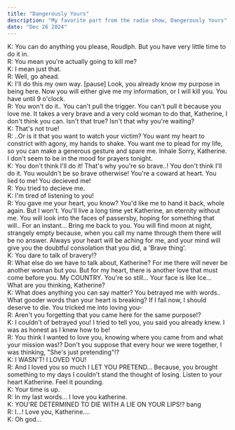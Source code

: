 ```yaml
---
title: "Dangerously Yours"
description: "My favorite part from the radio show, Dangerously Yours"
date: "Dec 26 2024"
---
```


K: You can do anything you please, Roudlph. But you have very little time to do it in. <br>
R: You mean you're actually going to kill me? <br>
K: I mean just that. <br>
R: Well, go ahead. <br>
K: I'll do this my own way. [pause] Look, you already know my purpose in being here. Now you will either give me my information, or I will kill you. You have until 9 o'clock. <br>
R: You won't do it.. You can't pull the trigger. You can't pull it because you love me. It takes a very brave and a very cold woman to do that, Katherine, I don't think you can. Isn't that true? Isn't that why you're waiting?<br>
K: That's not true!<br>
R: ..Or is it that you want to watch your victim? You want my heart to constrict with agony, my hands to shake. You want me to plead for my life, so you can make a generous gesture and spare me. Inhale Sorry, Katherine. I don't seem to be in the mood for prayers tonight. <br>
K: You don't think I'll do it! That's why you're so brave..! You don't think I'll do it. You wouldn't be so brave otherwise! You're a coward at heart. You lied to me! You decieved me! <br>
R: You tried to decieve me. <br>
K: I'm tired of listening to you!<br> 
R: You gave me your heart, you know? You'd like me to hand it back, whole again. But I won't. You'll live a long time yet Katherine, an eternity without me. You will look into the faces of passersby, hoping for something that will.. For an instant... Bring me back to you. You will find moon at night, strangely empty because, when you call my name through them there will be no answer. Always your heart will be aching for me, and your mind will give you the doubtful consolation that you did, a 'Brave thing'.<br> 
K: You dare to talk of bravery!? <br>
R: What else do we have to talk about, Katherine? For me there will never be another woman but you. But for my heart, there is another love that must come before you. My COUNTRY. You're so still... Your face is like Ice... What are you thinking, Katherine? <br>
K: What does anything you can say matter? You betrayed me with words.. What gooder words than your heart is breaking? If I fail now, I should deserve to die. You tricked me into loving you- <br>
R: Aren't you forgetting that you came here for the same purpose!? <br>
K: I couldn't of betrayed you! I tried to tell you, you said you already knew. I was as honest as I knew how to be! <br>
R: You think I wanted to love you, knowing where you came from and what your mission was!? Don't you suppose that every hour we were together, I was thinking, "She's just pretending"!? <br>
K: I WASN'T! I LOVED YOU! <br>
R: And I loved you so much I LET YOU PRETEND... Because, you brought something to my days I couldn't stand the thought of losing. Listen to your heart Katherine. Feel it pounding. <br>
K: Your time is up. <br>
R: In my last words... I love you katherine. <br>
K: YOU'RE DETERMINED TO DIE WITH A LIE ON YOUR LIPS!? bang <br>
R: I...! Love you, Katherine.... <br>
K: Oh god...<br>